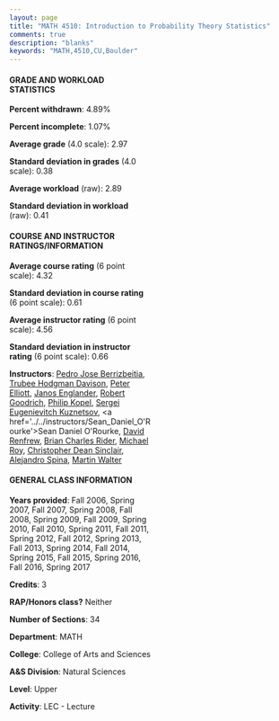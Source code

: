 ```yaml
---
layout: page
title: "MATH 4510: Introduction to Probability Theory Statistics"
comments: true
description: "blanks"
keywords: "MATH,4510,CU,Boulder"
---
```

<head>
<script src="https://ajax.googleapis.com/ajax/libs/jquery/2.1.3/jquery.min.js"></script>
<script src="https://dl.dropboxusercontent.com/s/pc42nxpaw1ea4o9/highcharts.js?dl=0"></script>
<!-- <script src="../assets/js/highcharts.js"></script> -->
<style type="text/css">@font-face {
	font-family: "Bebas Neue";
	src: url(https://www.filehosting.org/file/details/544349/BebasNeue Regular.otf) format("opentype");
	}
	h1.Bebas { 
		font-family: "Bebas Neue", Verdana, Tahoma;
	}
</style>
</head>
<body>
	<div id="container" style="float: right; width: 45%; height: 88%; margin-left: 2.5%; margin-right: 2.5%;"></div>
	<script language="JavaScript">
		$(document).ready(function() {
		var chart = {type: 'column'};
		var title = {text: 'Grade Distribution'};
		var xAxis = {categories: ['A','B','C','D','F'],crosshair: true};
		var yAxis = {min: 0,title: {text: 'Percentage'}};
		var tooltip = {headerFormat: '<center><b><span style="font-size:20px">{point.key}</span></b></center>',
		               pointFormat: '<td style="padding:0"><b>{point.y:.1f}%</b></td>',
		               footerFormat: '</table>',shared: true,useHTML: true};
		var plotOptions = {column: {pointPadding: 0.0,borderWidth: 0}};  
		var credits = {enabled: false};var series= [{name: 'Percent',data: [40.78,29.81,20.88,5.37,3.15,]}];
		var json = {};
		json.chart = chart;
		json.title = title;
		json.tooltip = tooltip;
		json.xAxis = xAxis;
		json.yAxis = yAxis;  
		json.series = series;
		json.plotOptions = plotOptions;  
		json.credits = credits;
		$('#container').highcharts(json);
	});
	</script>
</body>
			   
#### GRADE AND WORKLOAD STATISTICS

**Percent withdrawn**: 4.89%

**Percent incomplete**: 1.07%

**Average grade** (4.0 scale): 2.97

**Standard deviation in grades** (4.0 scale): 0.38

**Average workload** (raw): 2.89

**Standard deviation in workload** (raw): 0.41

#### COURSE AND INSTRUCTOR RATINGS/INFORMATION

**Average course rating** (6 point scale): 4.32

**Standard deviation in course rating** (6 point scale): 0.61

**Average instructor rating** (6 point scale): 4.56

**Standard deviation in instructor rating** (6 point scale): 0.66

**Instructors**: <a href='../../instructors/Pedro_Jose_Berrizbeitia'>Pedro Jose Berrizbeitia</a>, <a href='../../instructors/Trubee_Hodgman_Davison'>Trubee Hodgman Davison</a>, <a href='../../instructors/Peter_Elliott'>Peter Elliott</a>, <a href='../../instructors/Janos_Englander'>Janos Englander</a>, <a href='../../instructors/Robert_Goodrich'>Robert Goodrich</a>, <a href='../../instructors/Philip_Kopel'>Philip Kopel</a>, <a href='../../instructors/Sergei_Eugenievitch_Kuznetsov'>Sergei Eugenievitch Kuznetsov</a>, <a href='../../instructors/Sean_Daniel_O'Rourke'>Sean Daniel O'Rourke</a>, <a href='../../instructors/David_Renfrew'>David Renfrew</a>, <a href='../../instructors/Brian_Charles_Rider'>Brian Charles Rider</a>, <a href='../../instructors/Michael_Roy'>Michael Roy</a>, <a href='../../instructors/Christopher_Dean_Sinclair'>Christopher Dean Sinclair</a>, <a href='../../instructors/Alejandro_Spina'>Alejandro Spina</a>, <a href='../../instructors/Martin_Walter'>Martin Walter</a>

#### GENERAL CLASS INFORMATION

**Years provided**: Fall 2006, Spring 2007, Fall 2007, Spring 2008, Fall 2008, Spring 2009, Fall 2009, Spring 2010, Fall 2010, Spring 2011, Fall 2011, Spring 2012, Fall 2012, Spring 2013, Fall 2013, Spring 2014, Fall 2014, Spring 2015, Fall 2015, Spring 2016, Fall 2016, Spring 2017

**Credits**: 3

**RAP/Honors class?** Neither

**Number of Sections**: 34

**Department**: MATH

**College**: College of Arts and Sciences

**A&S Division**: Natural Sciences

**Level**: Upper

**Activity**: LEC - Lecture
